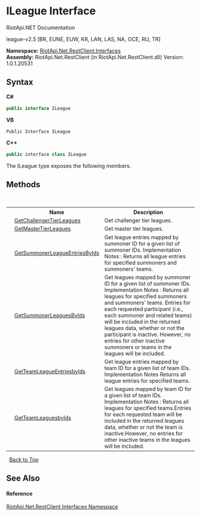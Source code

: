 # ILeague Interface
RiotApi.NET Documentation 

league-v2.5 [BR, EUNE, EUW, KR, LAN, LAS, NA, OCE, RU, TR]

**Namespace:**&nbsp;<a href="48cda41f-0d73-abf8-ab33-13ac48004c66">RiotApi.Net.RestClient.Interfaces</a><br />**Assembly:**&nbsp;RiotApi.Net.RestClient (in RiotApi.Net.RestClient.dll) Version: 1.0.1.20531

## Syntax

**C#**<br />
``` C#
public interface ILeague
```

**VB**<br />
``` VB
Public Interface ILeague
```

**C++**<br />
``` C++
public interface class ILeague
```

The ILeague type exposes the following members.


## Methods
&nbsp;<table><tr><th></th><th>Name</th><th>Description</th></tr><tr><td>![Public method](media/pubmethod.gif "Public method")</td><td><a href="3b94ad37-2cf8-2a95-c4ba-2bd32968d27d">GetChallengerTierLeagues</a></td><td>
Get challenger tier leagues.</td></tr><tr><td>![Public method](media/pubmethod.gif "Public method")</td><td><a href="8e37dbe9-9656-6a05-ae49-e4f79de14720">GetMasterTierLeagues</a></td><td>
Get master tier leagues.</td></tr><tr><td>![Public method](media/pubmethod.gif "Public method")</td><td><a href="93e4105d-0c33-1baf-c7d5-523c1b512e47">GetSummonerLeagueEntriesByIds</a></td><td>
Get league entries mapped by summoner ID for a given list of summoner IDs. Implementation Notes : Returns all league entries for specified summoners and summoners' teams.</td></tr><tr><td>![Public method](media/pubmethod.gif "Public method")</td><td><a href="53e5ca7f-8b22-22c6-0605-ca9c9d5fdc81">GetSummonerLeaguesByIds</a></td><td>
Get leagues mapped by summoner ID for a given list of summoner IDs. Implementation Notes : Returns all leagues for specified summoners and summoners' teams. Entries for each requested participant (i.e., each summoner and related teams) will be included in the returned leagues data, whether or not the participant is inactive. However, no entries for other inactive summoners or teams in the leagues will be included.</td></tr><tr><td>![Public method](media/pubmethod.gif "Public method")</td><td><a href="f701e295-2b3c-577a-4776-b64cb8b6d8b4">GetTeamLeagueEntriesbyIds</a></td><td>
Get league entries mapped by team ID for a given list of team IDs. Implementation Notes Returns all league entries for specified teams.</td></tr><tr><td>![Public method](media/pubmethod.gif "Public method")</td><td><a href="af7399ff-1bb8-e896-4aa4-371ef6b05266">GetTeamLeaguesbyIds</a></td><td>
Get leagues mapped by team ID for a given list of team IDs. Implementation Notes : Returns all leagues for specified teams.Entries for each requested team will be included in the returned leagues data, whether or not the team is inactive.However, no entries for other inactive teams in the leagues will be included.</td></tr></table>&nbsp;
<a href="#ileague-interface">Back to Top</a>

## See Also


#### Reference
<a href="48cda41f-0d73-abf8-ab33-13ac48004c66">RiotApi.Net.RestClient.Interfaces Namespace</a><br />